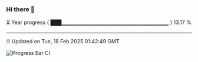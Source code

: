 ### Hi there 👋

⏳ Year progress { ███▁▁▁▁▁▁▁▁▁▁▁▁▁▁▁▁▁▁▁▁▁▁▁▁▁▁▁ } 13.17 %

---

⏰ Updated on Tue, 18 Feb 2025 01:42:49 GMT

![Progress Bar CI](https://github.com/ZhaoGui/ZhaoGui/workflows/Progress%20Bar%20CI/badge.svg)
